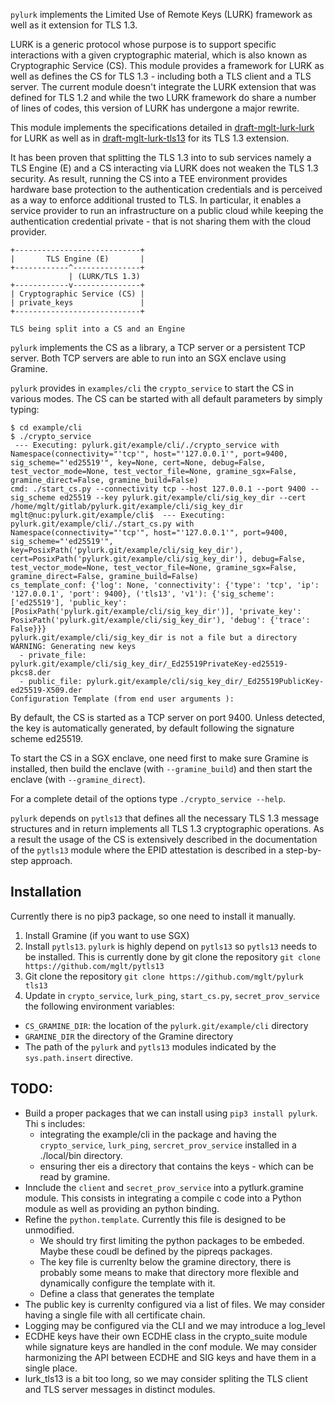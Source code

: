 `pylurk` implements the Limited Use of Remote Keys (LURK) framework as well as it extension for TLS 1.3.

LURK is a generic protocol whose purpose is to support specific interactions with a given cryptographic material, which is also known as Cryptographic Service (CS).
This module provides a framework for LURK as well as defines the CS for TLS 1.3 - including both a TLS client and a TLS server. 
The current module doesn't integrate the LURK extension that was defined for TLS 1.2 and while the two LURK framework do share a number of lines of codes, this version of LURK has undergone a major rewrite. 

This module implements the specifications detailed in  [draft-mglt-lurk-lurk](https://datatracker.ietf.org/doc/draft-mglt-lurk-lurk/) for LURK as well as in [draft-mglt-lurk-tls13](https://datatracker.ietf.org/doc/draft-mglt-lurk-tls13/) for its TLS 1.3 extension.

It has been proven that splitting the TLS 1.3 into to sub services namely a TLS Engine (E) and a CS interacting via LURK does not weaken the TLS 1.3 security.
As result, running the CS into a TEE environment provides hardware base protection to the authentication credentials and is perceived as a way to enforce additional trusted to TLS. In particular, it enables a service provider to run an infrastructure on a public cloud while keeping the authentication  credential private - that is not sharing them with the cloud provider. 


```
+----------------------------+
|       TLS Engine (E)       |
+------------^---------------+
             | (LURK/TLS 1.3)
+------------v---------------+
| Cryptographic Service (CS) |
| private_keys               |
+----------------------------+

TLS being split into a CS and an Engine 
```


`pylurk` implements the CS as a library, a TCP server or a persistent TCP server.
Both TCP servers are able to run into an SGX enclave using Gramine.    

`pylurk` provides in `examples/cli` the `crypto_service` to start the CS in various modes. 
The CS can be started with all default parameters by simply typing:

```
$ cd example/cli
$ ./crypto_service
 --- Executing: pylurk.git/example/cli/./crypto_service with Namespace(connectivity="'tcp'", host="'127.0.0.1'", port=9400, sig_scheme="'ed25519'", key=None, cert=None, debug=False, test_vector_mode=None, test_vector_file=None, gramine_sgx=False, gramine_direct=False, gramine_build=False)
cmd: ./start_cs.py --connectivity tcp --host 127.0.0.1 --port 9400 --sig_scheme ed25519 --key pylurk.git/example/cli/sig_key_dir --cert /home/mglt/gitlab/pylurk.git/example/cli/sig_key_dir
mglt@nuc:pylurk.git/example/cli$  --- Executing: pylurk.git/example/cli/./start_cs.py with Namespace(connectivity="'tcp'", host="'127.0.0.1'", port=9400, sig_scheme="'ed25519'", key=PosixPath('pylurk.git/example/cli/sig_key_dir'), cert=PosixPath('pylurk.git/example/cli/sig_key_dir'), debug=False, test_vector_mode=None, test_vector_file=None, gramine_sgx=False, gramine_direct=False, gramine_build=False)
cs_template_conf: {'log': None, 'connectivity': {'type': 'tcp', 'ip': '127.0.0.1', 'port': 9400}, ('tls13', 'v1'): {'sig_scheme': ['ed25519'], 'public_key': [PosixPath('pylurk.git/example/cli/sig_key_dir')], 'private_key': PosixPath('pylurk.git/example/cli/sig_key_dir'), 'debug': {'trace': False}}}
pylurk.git/example/cli/sig_key_dir is not a file but a directory
WARNING: Generating new keys
  - private_file: pylurk.git/example/cli/sig_key_dir/_Ed25519PrivateKey-ed25519-pkcs8.der
  - public_file: pylurk.git/example/cli/sig_key_dir/_Ed25519PublicKey-ed25519-X509.der
Configuration Template (from end user arguments ):
```

By default, the CS is started as a TCP server on port 9400. 
Unless detected, the key is automatically generated, by default following the signature scheme ed25519. 

To start the CS in a SGX enclave, one need first to make sure Gramine is installed, then build the enclave (with `--gramine_build`) and then start the enclave (with `--gramine_direct`).

For a complete detail of the options type `./crypto_service --help`.    


`pylurk` depends on `pytls13` that defines all the necessary TLS 1.3 message structures and in return implements all TLS 1.3 cryptographic operations. 
As a result the usage of the CS is extensively described in the documentation of the `pytls13` module where the EPID attestation is described in a step-by-step approach.
   
## Installation

Currently there is no pip3 package, so one need to install it manually.

1. Install Gramine (if you want to use SGX)
2. Install `pytls13`. `pylurk` is highly depend on `pytls13` so `pytls13` needs to be installed. This is currently done by git clone the repository `git clone https://github.com/mglt/pytls13`
3. Git clone the repository `git clone https://github.com/mglt/pylurk tls13`
4. Update in `crypto_service`, `lurk_ping`, `start_cs.py`, `secret_prov_service` the following environment variables:
  * `CS_GRAMINE_DIR`: the location of the `pylurk.git/example/cli` directory
  * `GRAMINE_DIR` the directory of the Gramine directory
  * The path of the `pylurk` and `pytls13` modules indicated by the `sys.path.insert` directive.


## TODO:

* Build a proper packages that we can install using `pip3 install pylurk`. Thi s includes:
  * integrating the example/cli in the package and having the `crypto_service`, `lurk_ping`, `sercret_prov_service`  installed in a ./local/bin directory.
  * ensuring ther eis a directory that contains the keys - which can be read by gramine. 
* Innclude the `client` and `secret_prov_service` into a pytlurk.gramine module. This consists in integrating a compile c code into a Python module as well as providing an python binding.
* Refine the `python.template`. Currently this file is designed to be unmodified. 
  * We should try first limiting the python packages to be embeded. Maybe these coudl be defined by the pipreqs packages.
  * The key file is currenlty below the gramine directory, there is probably some means to make that directory more flexible and dynamically configure the template with it. 
  * Define  a class that generates the template 
* The public key is currenlty configured via a list of files. We may consider having a single file with all certificate chain.
* Logging may be configured via the CLI and we may introduce a log_level
* ECDHE keys have their own ECDHE class in the crypto_suite module while signature keys are handled in the conf module. We may consider harmonizing the API between ECDHE and SIG keys and have them in a single place. 
* lurk_tls13 is a bit too long, so we may consider spliting the TLS client and TLS server messages in distinct modules.  

